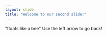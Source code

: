 ```yaml
---
layout: slide
title: "Welcome to our second slide!"
---
```

"floats like a bee"
Use the left arrow to go back!
